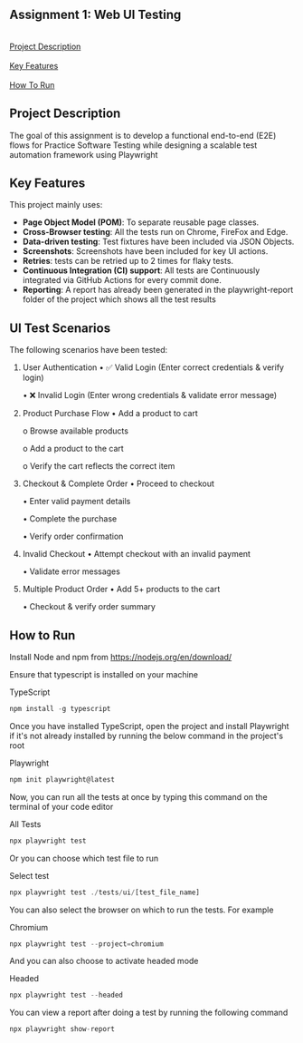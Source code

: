## Assignment 1: Web UI Testing

<p style="display: flex; flex-direction: column; align-items: flex-start;">
  <a href="#project-description">Project Description</a>
  <a href="#key-features">Key Features</a>
  <a href="#how-to-run">How To Run</a>
</p>


## Project Description

The goal of this assignment is to develop a functional end-to-end (E2E) flows for Practice Software Testing while designing a scalable test automation framework using Playwright

## Key Features
This project mainly uses:

*   **Page Object Model (POM)**: To separate reusable page classes.
*   **Cross-Browser testing**: All the tests run on Chrome, FireFox and Edge.
*   **Data-driven testing**: Test fixtures have been included via JSON Objects.
*   **Screenshots**: Screenshots have been included for key UI actions.
*   **Retries**: tests can be retried up to 2 times for flaky tests.
*   **Continuous Integration (CI) support**: All tests are Continuously integrated via GitHub Actions for every commit done.
*   **Reporting**: A report has already been generated in the playwright-report folder of the project which shows all the test results

## UI Test Scenarios

The following scenarios have been tested:
1. User Authentication
    • ✅ Valid Login (Enter correct credentials & verify login)

    • ❌ Invalid Login (Enter wrong credentials & validate error message)

2. Product Purchase Flow
    • Add a product to cart

    o Browse available products

    o Add a product to the cart

    o Verify the cart reflects the correct item

3. Checkout & Complete Order
    • Proceed to checkout

    • Enter valid payment details

    • Complete the purchase

    • Verify order confirmation

4. Invalid Checkout
    • Attempt checkout with an invalid payment

    • Validate error messages

5. Multiple Product Order
    • Add 5+ products to the cart

    • Checkout & verify order summary


## How to Run
Install Node and npm from https://nodejs.org/en/download/

Ensure that typescript is installed on your machine

TypeScript
```javascript
npm install -g typescript
```

Once you have installed TypeScript, open the project and install Playwright if it's not already installed by running the below command in the project's root

Playwright
```javascript
npm init playwright@latest
```

Now, you can run all the tests at once by typing this command on the terminal of your code editor

All Tests
```javascript
npx playwright test
```

Or you can choose which test file to run

Select test
```javascript
npx playwright test ./tests/ui/[test_file_name]
```

You can also select the browser on which to run the tests. For example

Chromium
```javascript
npx playwright test --project=chromium
```

And you can also choose to activate headed mode

Headed
```javascript
npx playwright test --headed
```

You can view a report after doing a test by running the following command
```javascript
npx playwright show-report
```